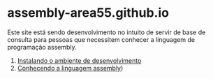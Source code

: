 # assembly-area55.github.io

Este site está sendo desenvolvimento no intuito de servir de base de consulta para pessoas que necessitem conhecer a linguagem de programação assembly.

1. [Instalando o ambiente de desenvolvimento](requisitos.md)
1. [Conhecendo a linguagem assembly](linguagem.md))
